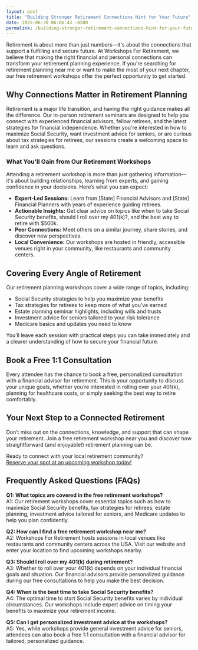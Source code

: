 ```yaml
---
layout: post
title: "Building Stronger Retirement Connections Hint for Your Future"
date: 2025-06-30 06:06:43 -0500
permalink: /building-stronger-retirement-connections-hint-for-your-future/
---
```

Retirement is about more than just numbers—it's about the connections that support a fulfilling and secure future. At Workshops For Retirement, we believe that making the right financial and personal connections can transform your retirement planning experience. If you're searching for retirement planning near me or want to make the most of your next chapter, our free retirement workshops offer the perfect opportunity to get started.  

## Why Connections Matter in Retirement Planning

Retirement is a major life transition, and having the right guidance makes all the difference. Our in-person retirement seminars are designed to help you connect with experienced financial advisors, fellow retirees, and the latest strategies for financial independence. Whether you're interested in how to maximize Social Security, want investment advice for seniors, or are curious about tax strategies for retirees, our sessions create a welcoming space to learn and ask questions.

### What You’ll Gain from Our Retirement Workshops

Attending a retirement workshop is more than just gathering information—it's about building relationships, learning from experts, and gaining confidence in your decisions. Here’s what you can expect:

- **Expert-Led Sessions:** Learn from [State] Financial Advisors and [State] Financial Planners with years of experience guiding retirees.
- **Actionable Insights:** Get clear advice on topics like when to take Social Security benefits, should I roll over my 401(k)?, and the best way to retire with $500k.
- **Peer Connections:** Meet others on a similar journey, share stories, and discover new perspectives.
- **Local Convenience:** Our workshops are hosted in friendly, accessible venues right in your community, like restaurants and community centers.

## Covering Every Angle of Retirement

Our retirement planning workshops cover a wide range of topics, including:

- Social Security strategies to help you maximize your benefits  
- Tax strategies for retirees to keep more of what you’ve earned  
- Estate planning seminar highlights, including wills and trusts  
- Investment advice for seniors tailored to your risk tolerance  
- Medicare basics and updates you need to know

You’ll leave each session with practical steps you can take immediately and a clearer understanding of how to secure your financial future.

## Book a Free 1:1 Consultation

Every attendee has the chance to book a free, personalized consultation with a financial advisor for retirement. This is your opportunity to discuss your unique goals, whether you’re interested in rolling over your 401(k), planning for healthcare costs, or simply seeking the best way to retire comfortably.

## Your Next Step to a Connected Retirement

Don’t miss out on the connections, knowledge, and support that can shape your retirement. Join a free retirement workshop near you and discover how straightforward (and enjoyable!) retirement planning can be.

Ready to connect with your local retirement community?  
[Reserve your spot at an upcoming workshop today!](https://workshopsforretirement.com/)

## Frequently Asked Questions (FAQs)

**Q1: What topics are covered in the free retirement workshops?**  
A1: Our retirement workshops cover essential topics such as how to maximize Social Security benefits, tax strategies for retirees, estate planning, investment advice tailored for seniors, and Medicare updates to help you plan confidently.

**Q2: How can I find a free retirement workshop near me?**  
A2: Workshops For Retirement hosts sessions in local venues like restaurants and community centers across the USA. Visit our website and enter your location to find upcoming workshops nearby.

**Q3: Should I roll over my 401(k) during retirement?**  
A3: Whether to roll over your 401(k) depends on your individual financial goals and situation. Our financial advisors provide personalized guidance during our free consultations to help you make the best decision.

**Q4: When is the best time to take Social Security benefits?**  
A4: The optimal time to start Social Security benefits varies by individual circumstances. Our workshops include expert advice on timing your benefits to maximize your retirement income.

**Q5: Can I get personalized investment advice at the workshops?**  
A5: Yes, while workshops provide general investment advice for seniors, attendees can also book a free 1:1 consultation with a financial advisor for tailored, personalized guidance.

<script type="application/ld+json">
{
  "@context": "https://schema.org",
  "@type": "BlogPosting",
  "headline": "Building Stronger Retirement Connections Hint for Your Future",
  "description": "Workshops For Retirement offers no-cost, in-person retirement seminars covering Social Security, tax strategies, investment advice, and estate planning for retirees in the USA.",
  "author": {
    "@type": "Person",
    "name": "Workshops For Retirement"
  },
  "publisher": {
    "@type": "Person",
    "name": "Workshops For Retirement"
  },
  "mainEntityOfPage": {
    "@type": "WebPage",
    "@id": "https://workshopsforretirement.com/"
  },
  "datePublished": "2024-06-01",
  "dateModified": "2024-06-01",
  "keywords": "Retirement planning, Retirement seminars, Retirement Workshops, Retirement planning near me, Free retirement workshop, How to maximize Social Security, Tax strategies for retirees, Financial advisor for retirement, Investment advice for seniors, Should I roll over my 401(k)?, Best way to retire with $500k, When to take Social Security benefits, Estate planning seminar, Medicare, Social Security, Estate Planning",
  "image": "https://workshopsforretirement.com/images/retirement-workshop.jpg",
  "articleSection": "Retirement Planning"
}
</script>

<script type="application/ld+json">
{
  "@context": "https://schema.org",
  "@type": "FAQPage",
  "mainEntity": [
    {
      "@type": "Question",
      "name": "What topics are covered in the free retirement workshops?",
      "acceptedAnswer": {
        "@type": "Answer",
        "text": "Our retirement workshops cover essential topics such as how to maximize Social Security benefits, tax strategies for retirees, estate planning, investment advice tailored for seniors, and Medicare updates to help you plan confidently."
      }
    },
    {
      "@type": "Question",
      "name": "How can I find a free retirement workshop near me?",
      "acceptedAnswer": {
        "@type": "Answer",
        "text": "Workshops For Retirement hosts sessions in local venues like restaurants and community centers across the USA. Visit our website and enter your location to find upcoming workshops nearby."
      }
    },
    {
      "@type": "Question",
      "name": "Should I roll over my 401(k) during retirement?",
      "acceptedAnswer": {
        "@type": "Answer",
        "text": "Whether to roll over your 401(k) depends on your individual financial goals and situation. Our financial advisors provide personalized guidance during our free consultations to help you make the best decision."
      }
    },
    {
      "@type": "Question",
      "name": "When is the best time to take Social Security benefits?",
      "acceptedAnswer": {
        "@type": "Answer",
        "text": "The optimal time to start Social Security benefits varies by individual circumstances. Our workshops include expert advice on timing your benefits to maximize your retirement income."
      }
    },
    {
      "@type": "Question",
      "name": "Can I get personalized investment advice at the workshops?",
      "acceptedAnswer": {
        "@type": "Answer",
        "text": "Yes, while workshops provide general investment advice for seniors, attendees can also book a free 1:1 consultation with a financial advisor for tailored, personalized guidance."
      }
    }
  ]
}
</script>
